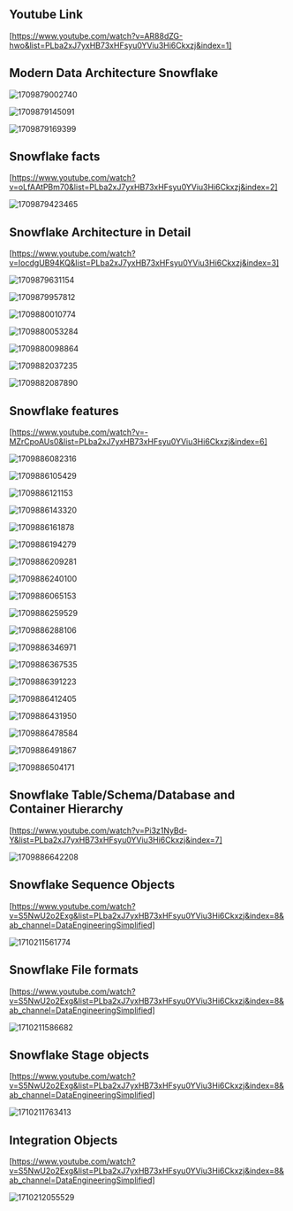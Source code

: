 ## Youtube Link

[https://www.youtube.com/watch?v=AR88dZG-hwo&list=PLba2xJ7yxHB73xHFsyu0YViu3Hi6Ckxzj&index=1]

## Modern Data Architecture Snowflake

![1709879002740](image/Snowflake_concepts/1709879002740.png)

![1709879145091](image/Snowflake_concepts/1709879145091.png)

![1709879169399](image/Snowflake_concepts/1709879169399.png)

## Snowflake facts

[https://www.youtube.com/watch?v=oLfAAtPBm70&list=PLba2xJ7yxHB73xHFsyu0YViu3Hi6Ckxzj&index=2]

![1709879423465](image/Snowflake_concepts/1709879423465.png)

## Snowflake Architecture in Detail

[https://www.youtube.com/watch?v=IocdgUB94KQ&list=PLba2xJ7yxHB73xHFsyu0YViu3Hi6Ckxzj&index=3]

![1709879631154](image/Snowflake_concepts/1709879631154.png)

![1709879957812](image/Snowflake_concepts/1709879957812.png)

![1709880010774](image/Snowflake_concepts/1709880010774.png)

![1709880053284](image/Snowflake_concepts/1709880053284.png)

![1709880098864](image/Snowflake_concepts/1709880098864.png)

![1709882037235](image/Snowflake_concepts/1709882037235.png)

![1709882087890](image/Snowflake_concepts/1709882087890.png)

## Snowflake features

[https://www.youtube.com/watch?v=-MZrCpoAUs0&list=PLba2xJ7yxHB73xHFsyu0YViu3Hi6Ckxzj&index=6]

![1709886082316](image/Snowflake_concepts/1709886082316.png)

![1709886105429](image/Snowflake_concepts/1709886105429.png)

![1709886121153](image/Snowflake_concepts/1709886121153.png)

![1709886143320](image/Snowflake_concepts/1709886143320.png)

![1709886161878](image/Snowflake_concepts/1709886161878.png)

![1709886194279](image/Snowflake_concepts/1709886194279.png)

![1709886209281](image/Snowflake_concepts/1709886209281.png)

![1709886240100](image/Snowflake_concepts/1709886240100.png)

![1709886065153](image/Snowflake_concepts/1709886065153.png)

![1709886259529](image/Snowflake_concepts/1709886259529.png)

![1709886288106](image/Snowflake_concepts/1709886288106.png)

![1709886346971](image/Snowflake_concepts/1709886346971.png)

![1709886367535](image/Snowflake_concepts/1709886367535.png)

![1709886391223](image/Snowflake_concepts/1709886391223.png)

![1709886412405](image/Snowflake_concepts/1709886412405.png)

![1709886431950](image/Snowflake_concepts/1709886431950.png)

![1709886478584](image/Snowflake_concepts/1709886478584.png)

![1709886491867](image/Snowflake_concepts/1709886491867.png)

![1709886504171](image/Snowflake_concepts/1709886504171.png)

## Snowflake Table/Schema/Database and Container Hierarchy

[https://www.youtube.com/watch?v=Pi3z1NyBd-Y&list=PLba2xJ7yxHB73xHFsyu0YViu3Hi6Ckxzj&index=7]

![1709886642208](image/Snowflake_concepts/1709886642208.png)

## Snowflake Sequence Objects

[https://www.youtube.com/watch?v=S5NwU2o2Exg&list=PLba2xJ7yxHB73xHFsyu0YViu3Hi6Ckxzj&index=8&ab_channel=DataEngineeringSimplified]

![1710211561774](image/Snowflake_concepts/1710211561774.png)

## Snowflake File formats

[https://www.youtube.com/watch?v=S5NwU2o2Exg&list=PLba2xJ7yxHB73xHFsyu0YViu3Hi6Ckxzj&index=8&ab_channel=DataEngineeringSimplified]

![1710211586682](image/Snowflake_concepts/1710211586682.png)

## Snowflake Stage objects

[https://www.youtube.com/watch?v=S5NwU2o2Exg&list=PLba2xJ7yxHB73xHFsyu0YViu3Hi6Ckxzj&index=8&ab_channel=DataEngineeringSimplified]

![1710211763413](image/Snowflake_concepts/1710211763413.png)

## Integration Objects

[https://www.youtube.com/watch?v=S5NwU2o2Exg&list=PLba2xJ7yxHB73xHFsyu0YViu3Hi6Ckxzj&index=8&ab_channel=DataEngineeringSimplified]

![1710212055529](image/Snowflake_concepts/1710212055529.png)






